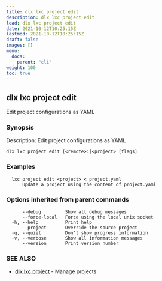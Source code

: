 ```yaml
---
title: dlx lxc project edit
description: dlx lxc project edit
lead: dlx lxc project edit
date: 2021-10-12T10:25:15Z
lastmod: 2021-10-12T10:25:15Z
draft: false
images: []
menu:
  docs:
    parent: "cli"
weight: 100
toc: true
---
```

## dlx lxc project edit

Edit project configurations as YAML

### Synopsis

Description:
  Edit project configurations as YAML



```
dlx lxc project edit [<remote>:]<project> [flags]
```

### Examples

```
  lxc project edit <project> < project.yaml
      Update a project using the content of project.yaml
```

### Options inherited from parent commands

```
      --debug         Show all debug messages
      --force-local   Force using the local unix socket
  -h, --help          Print help
      --project       Override the source project
  -q, --quiet         Don't show progress information
  -v, --verbose       Show all information messages
      --version       Print version number
```

### SEE ALSO

* [dlx lxc project](/docs/cmd/dlx_lxc_project)	 - Manage projects

